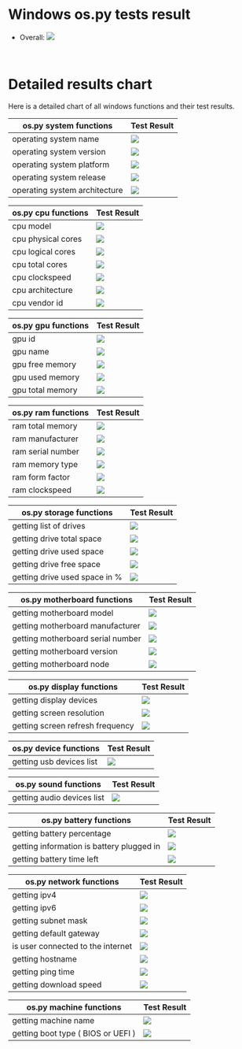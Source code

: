 # Windows os.py tests result
 * Overall: <img src="https://img.shields.io/badge/Windows_build-not_passing-red.svg"/>

<br/>

# Detailed results chart
Here is a detailed chart of all windows functions and their test results.

| os.py system functions        | Test Result                                                               |
|-------------------------------|---------------------------------------------------------------------------|
| operating system name         | <img src="https://img.shields.io/badge/Windows_build-passing-green.svg"/> |
| operating system version      | <img src="https://img.shields.io/badge/Windows_build-passing-green.svg"/> |
| operating system platform     | <img src="https://img.shields.io/badge/Windows_build-passing-green.svg"/> |
| operating system release      | <img src="https://img.shields.io/badge/Windows_build-passing-green.svg"/> |
| operating system architecture | <img src="https://img.shields.io/badge/Windows_build-passing-green.svg"/> |

| os.py cpu functions | Test Result                                                               |
|---------------------|---------------------------------------------------------------------------|
| cpu model           | <img src="https://img.shields.io/badge/Windows_build-passing-green.svg"/> |
| cpu physical cores  | <img src="https://img.shields.io/badge/Windows_build-passing-green.svg"/> |
| cpu logical cores   | <img src="https://img.shields.io/badge/Windows_build-passing-green.svg"/> |
| cpu total cores     | <img src="https://img.shields.io/badge/Windows_build-passing-green.svg"/> |
| cpu clockspeed      | <img src="https://img.shields.io/badge/Windows_build-passing-green.svg"/> |
| cpu architecture    | <img src="https://img.shields.io/badge/Windows_build-passing-green.svg"/> |
| cpu vendor id       | <img src="https://img.shields.io/badge/Windows_build-passing-green.svg"/> |

| os.py gpu functions | Test Result                                                                 |
|---------------------|-----------------------------------------------------------------------------|
| gpu id              | <img src="https://img.shields.io/badge/Windows_build-not_passing-red.svg"/> |
| gpu name            | <img src="https://img.shields.io/badge/Windows_build-not_passing-red.svg"/> |
| gpu free memory     | <img src="https://img.shields.io/badge/Windows_build-not_passing-red.svg"/> |
| gpu used memory     | <img src="https://img.shields.io/badge/Windows_build-not_passing-red.svg"/> |
| gpu total memory    | <img src="https://img.shields.io/badge/Windows_build-not_passing-red.svg"/> |

| os.py ram functions | Test Result                                                                 |
|---------------------|-----------------------------------------------------------------------------|
| ram total memory    | <img src="https://img.shields.io/badge/Windows_build-not_passing-red.svg"/> |
| ram manufacturer    | <img src="https://img.shields.io/badge/Windows_build-not_passing-red.svg"/> |
| ram serial number   | <img src="https://img.shields.io/badge/Windows_build-not_passing-red.svg"/> |
| ram memory type     | <img src="https://img.shields.io/badge/Windows_build-not_passing-red.svg"/> |
| ram form factor     | <img src="https://img.shields.io/badge/Windows_build-not_passing-red.svg"/> |
| ram clockspeed      | <img src="https://img.shields.io/badge/Windows_build-not_passing-red.svg"/> |

| os.py storage functions       | Test Result                                                               |
|-------------------------------|---------------------------------------------------------------------------|
| getting list of drives        | <img src="https://img.shields.io/badge/Windows_build-passing-green.svg"/> |
| getting drive total space     | <img src="https://img.shields.io/badge/Windows_build-passing-green.svg"/> |
| getting drive used space      | <img src="https://img.shields.io/badge/Windows_build-passing-green.svg"/> |
| getting drive free space      | <img src="https://img.shields.io/badge/Windows_build-passing-green.svg"/> |
| getting drive used space in % | <img src="https://img.shields.io/badge/Windows_build-passing-green.svg"/> |

| os.py motherboard functions       | Test Result                                                               |
|-----------------------------------|---------------------------------------------------------------------------|
| getting motherboard model         | <img src="https://img.shields.io/badge/Windows_build-passing-green.svg"/> |
| getting motherboard manufacturer  | <img src="https://img.shields.io/badge/Windows_build-passing-green.svg"/> |
| getting motherboard serial number | <img src="https://img.shields.io/badge/Windows_build-passing-green.svg"/> |
| getting motherboard version       | <img src="https://img.shields.io/badge/Windows_build-passing-green.svg"/> |
| getting motherboard node          | <img src="https://img.shields.io/badge/Windows_build-passing-green.svg"/> |

| os.py display functions          | Test Result                                                                 |
|----------------------------------|-----------------------------------------------------------------------------|
| getting display devices          | <img src="https://img.shields.io/badge/Windows_build-not_passing-red.svg"/> |
| getting screen resolution        | <img src="https://img.shields.io/badge/Windows_build-not_passing-red.svg"/> |
| getting screen refresh frequency | <img src="https://img.shields.io/badge/Windows_build-not_passing-red.svg"/> |

| os.py device functions   | Test Result                                                               |
|--------------------------|---------------------------------------------------------------------------|
| getting usb devices list | <img src="https://img.shields.io/badge/Windows_build-passing-green.svg"/> |

| os.py sound functions      | Test Result                                                               |
|----------------------------|---------------------------------------------------------------------------|
| getting audio devices list | <img src="https://img.shields.io/badge/Windows_build-passing-green.svg"/> |

| os.py battery functions                   | Test Result                                                               |
|-------------------------------------------|---------------------------------------------------------------------------|
| getting battery percentage                | <img src="https://img.shields.io/badge/Windows_build-passing-green.svg"/> |
| getting information is battery plugged in | <img src="https://img.shields.io/badge/Windows_build-passing-green.svg"/> |
| getting battery time left                 | <img src="https://img.shields.io/badge/Windows_build-passing-green.svg"/> |

| os.py network functions           | Test Result                                                               |
|-----------------------------------|---------------------------------------------------------------------------|
| getting ipv4                      | <img src="https://img.shields.io/badge/Windows_build-passing-green.svg"/> |
| getting ipv6                      | <img src="https://img.shields.io/badge/Windows_build-passing-green.svg"/> |
| getting subnet mask               | <img src="https://img.shields.io/badge/Windows_build-passing-green.svg"/> |
| getting default gateway           | <img src="https://img.shields.io/badge/Windows_build-passing-green.svg"/> |
| is user connected to the internet | <img src="https://img.shields.io/badge/Windows_build-passing-green.svg"/> |
| getting hostname                  | <img src="https://img.shields.io/badge/Windows_build-passing-green.svg"/> |
| getting ping time                 | <img src="https://img.shields.io/badge/Windows_build-passing-green.svg"/> |
| getting download speed            | <img src="https://img.shields.io/badge/Windows_build-passing-green.svg"/> |

| os.py machine functions            | Test Result                                                               |
|------------------------------------|---------------------------------------------------------------------------|
| getting machine name               | <img src="https://img.shields.io/badge/Windows_build-passing-green.svg"/> |
| getting boot type ( BIOS or UEFI ) | <img src="https://img.shields.io/badge/Windows_build-passing-green.svg"/> |
